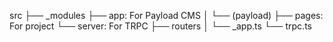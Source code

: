 src
├── \_modules
├── app: For Payload CMS
│ └── (payload)
├── pages: For project
└── server: For TRPC
├── routers
│ └── \_app.ts
└── trpc.ts
